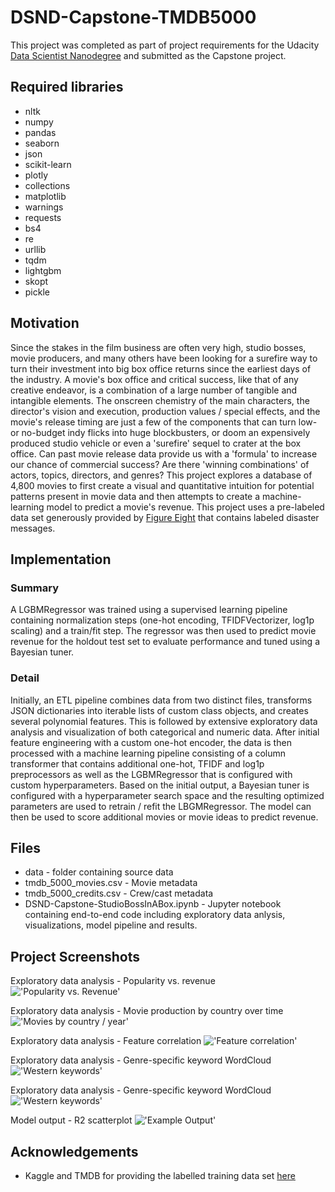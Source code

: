 # DSND-Capstone-TMDB5000
This project was completed as part of project requirements for the Udacity [Data Scientist Nanodegree](https://www.udacity.com/course/data-scientist-nanodegree--nd025) and submitted as the Capstone project.

## Required libraries
- nltk 
- numpy
- pandas
- seaborn
- json
- scikit-learn 
- plotly
- collections
- matplotlib
- warnings
- requests
- bs4
- re
- urllib
- tqdm
- lightgbm
- skopt
- pickle 


## Motivation
Since the stakes in the film business are often very high, studio bosses, movie producers, and many others have been looking for a surefire way to turn their investment into big box office returns since the earliest days of the industry.
A movie's box office and critical success, like that of any creative endeavor, is a combination of a large number of tangible and intangible elements. The onscreen chemistry of the main characters, the director's vision and execution, production values / special effects, and the movie's release timing are just a few of the components that can turn low- or no-budget indy flicks into huge blockbusters, or doom an expensively produced studio vehicle or even a 'surefire' sequel to crater at the box office.
Can past movie release data provide us with a  'formula' to increase our chance of commercial success? Are there 'winning combinations' of actors, topics, directors, and genres? This project explores a database of 4,800 movies to first create a visual and quantitative intuition for potential patterns present in movie data and then attempts to create a machine-learning model to predict a movie's revenue.
This project uses a pre-labeled data set generously provided by [Figure Eight](https://www.figure-eight.com/) that contains labeled disaster messages. 

## Implementation
### Summary 
A LGBMRegressor was trained using a supervised learning pipeline containing normalization steps (one-hot encoding, TFIDFVectorizer, log1p scaling) and a train/fit step. The regressor was then used to predict movie revenue for the holdout test set to evaluate performance and tuned using a Bayesian tuner. 

### Detail
Initially, an ETL pipeline combines data from two distinct files, transforms JSON dictionaries into iterable lists of custom class objects, and creates several polynomial features. 
This is followed by extensive exploratory data analysis and visualization of both categorical and numeric data. 
After initial feature engineering with a custom one-hot encoder, the data is then processed with a machine learning pipeline consisting of a column transformer that contains additional one-hot, TFIDF and log1p preprocessors as well as the LGBMRegressor that is configured with custom hyperparameters. 
Based on the initial output, a Bayesian tuner is configured with a hyperparameter search space and the resulting optimized parameters are used to retrain / refit the LBGMRegressor. The model can then be used to score additional movies or movie ideas to predict revenue. 



## Files
- data - folder containing source data
 - tmdb_5000_movies.csv - Movie metadata
 - tmdb_5000_credits.csv - Crew/cast metadata
- DSND-Capstone-StudioBossInABox.ipynb - Jupyter notebook containing end-to-end code including exploratory data anlysis, visualizations, model pipeline and results.

## Project Screenshots
Exploratory data analysis - Popularity vs. revenue
!['Popularity vs. Revenue'](readme_imgs/pop_revenue.png)

Exploratory data analysis - Movie production by country over time
!['Movies by country / year'](readme_imgs/movies_by_year.png)

Exploratory data analysis - Feature correlation
!['Feature correlation'](readme_imgs/corr.png)

Exploratory data analysis - Genre-specific keyword WordCloud
!['Western keywords'](readme_imgs/western.png)

Exploratory data analysis - Genre-specific keyword WordCloud
!['Western keywords'](readme_imgs/western.png)


Model output - R2 scatterplot
!['Example Output'](readme_imgs/initial_scatter.png)



## Acknowledgements
- Kaggle and TMDB for providing the labelled training data set [here](https://medium.com/r/?url=https%3A%2F%2Fwww.kaggle.com%2Ftmdb%2Ftmdb-movie-metadata)